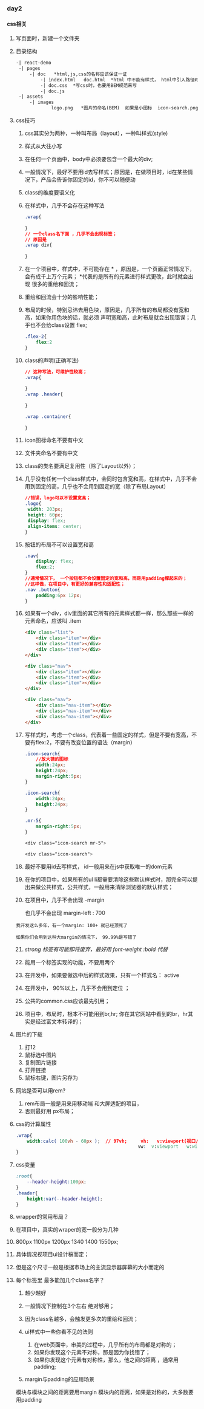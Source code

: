 ### day2

#### css相关

1. 写页面时，新建一个文件夹

2. 目录结构

   ```html
   -| react-demo
   	-| pages
   		-| doc   *html,js,css的名称应该保证一证
   			-| index.html   doc.html  *html 中不能有样式， html中引入路径时，不能绝对路径，一般都要用相对路径；
   			-| doc.css  *写css时，也要用BEM规范来写   
   			-| doc.js
   	-| assets
   		-| images
   				logo.png   *图片的命名(BEM)  如果是小图标  icon-search.png  icon-search_blue.png
   ```

3. css技巧

   1. css其实分为两种，一种叫布局（layout），一种叫样式(style)

   2. 样式从大往小写

   3. 在任何一个页面中，body中必须要包含一个最大的div;

   4. 一般情况下，最好不要用id去写样式；原因是，在做项目时，id在某些情况下，产品会告诉你固定的id，你不可以随便动

   5. class的维度要语义化

   6. 在样式中，几乎不会存在这种写法

      ```css
      .wrap{
          
      }
      // 一个class名下面 ，几乎不会出现标签；
      // 原因是
      .wrap div{
          
      }
      ```

   7. 在一个项目中，样式中，不可能存在 * ，原因是，一个页面正常情况下，会有成千上万个元素； *代表的是所有的元素进行样式更改，此时就会出现 很多的重绘和回流；

   8. 重绘和回流会十分的影响性能；

   9. 布局的时候，特别忌讳去用色块，原因是，几乎所有的布局都没有宽和高，如果你用色块的话，就必须 声明宽和高，此时布局就会出现错误；几乎也不会给class设置 flex;

      ```css
      .flex-2{
          flex:2
      }
      ```

      

   10. class的声明(正确写法)

       ```css
       // 这种写法，可维护性较高；
       .wrap{
           
       }
       .wrap .header{
           
       }
       
       .wrap .container{
           
       }
       ```


   11.  icon图标命名不要有中文

   12. 文件夹命名不要有中文

   13. class的类名要满足复用性（除了Layout以外）；

   14. 几乎没有任何一个class样式中，会同时包含宽和高，在样式中，几乎不会用到固定的高，几乎也不会用到固定的宽（除了布局Layout）

       ```css
       //错误，logo可以不设置宽高；
       .logo{
       	width: 203px;
       	height: 60px;
       	display: flex;
       	align-items: center;
       }
       ```

   15. 按钮的布局不可以设置宽和高

       ```css
       .nav{
           display: flex;
           flex:2;
       }
       //通常情况下， 一个按钮都不会设置固定的宽和高，而是用padding撑起来的；
       //这样做，在项目中，有更好的兼容性和适配性；
       .nav .button{
           padding:6px 12px;
       }
       ```

   16. 如果有一个div，div里面的其它所有的元素样式都一样，那么那些一样的元素命名，应该叫 .item

       ```html
       <div class="list">
           <div class="item"></div>
           <div class="item"></div>
           <div class="item"></div>
       </div>
       
       <div class="nav">
           <div class="item"></div>
           <div class="item"></div>
           <div class="item"></div>
       </div>
       
       <div class="nav">
           <div class="nav-item"></div>
           <div class="nav-item"></div>
           <div class="nav-item"></div>
       </div>
       ```

   17. 写样式时，考虑一个class，代表着一些固定的样式，但是不要有宽高，不要有flex:2，不要有改变位置的语法（margin）

       ```css
       .icon-search{
           //放大镜的图标
           width:24px;
           height:24px;
           margin-right:5px;
       }
       
       .icon-search{
           width:24px;
           height:24px;
       }
       
       .mr-5{
           margin-right:5px;
       }
       
       <div class="icon-search mr-5">
       
       <div class="icon-search">
       ```

   18.  最好不要用id去写样式， id一般用来在js中获取唯一的dom元素 

   19. 在你的项目中，如果所有的ul li都需要清除这些默认样式时，那完全可以提出来做公共样式，公共样式，一般用来清除浏览器的默认样式；

   20.  在项目中，几乎不会出现 -margin

        也几乎不会出现 margin-left : 700

       我开发这么多年，有一个margin: 100+ 就已经顶死了 

       如果你们会用到这种大margin的情况下， 99.99%是写错了 

   21. *strong 标签有可能即将废弃，最好用 font-weight :bold 代替*

   22. 能用一个标签实现的功能，不要用两个

   23. 在开发中，如果要做选中后的样式效果，只有一个样式名：  active

   23. 在开发中， 90%以上，几乎不会用到定位 ；

   23. 公共的common.css应该最先引用；

   23. 项目中，布局时，根本不可能用到br,hr; 你在其它网站中看到的br，hr其实是经过富文本转译的；

4. 图片的下载

   1. 打12
   2. 鼠标选中图片
   3. 复制图片链接
   4. 打开链接
   5. 鼠标右键，图片另存为

5. 网站是否可以用rem?

   1. rem布局一般是用来用移动端 和大屏适配的项目，
   2. 否则最好用 px布局；

6. css的计算属性

   ```css
   .wrap{
       width:calc( 100vh - 60px );  // 97vh;     vh:   v:viewport(视口/屏幕)  h：height
                                                vw:  v:viewport   w:width;
   }
   ```

7. css变量

   ```css
   :root{
       --header-height:100px;
   }
   .header{
       height:var(--header-height);
   }
   ```

8.  wrapper的常用布局？

   1. 在项目中，真实的wraper的宽一般分为几种 
   2. 800px 1100px  1200px  1340   1400  1550px;
   3. 具体情况视项目ui设计稿而定；
   4. 但是这个尺寸一般是根据市场上的主流显示器屏幕的大小而定的

9. 每个标签里 最多能加几个class名字？
   1. 越少越好  
   2. 一般情况下控制在3个左右 绝对够用；
   3. 因为class名越多，会触发更多次的重绘和回流；

	10. ui样式中一些你看不见的法则

     	1. 在web页面中，审美的过程中，几乎所有的布局都是对称的； 
     	2. 如果你发现这个元素不对称，那是因为你找错了；
     	3. 如果你发现这个元素有对称性，那么，他之间的距离 ，通常用padding;

	11.  margin与padding的应用场景

     模块与模块之间的距离要用margin
     模块内的距离，如果是对称的，大多数要用padding